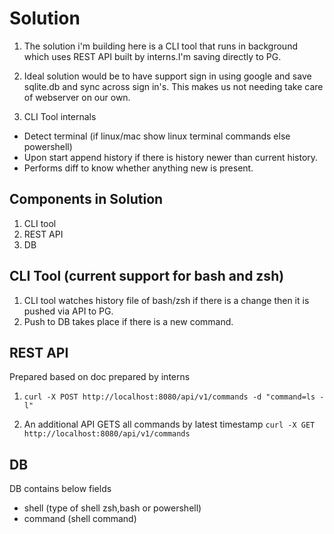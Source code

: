 # Solution 

1. The solution i'm building here is a CLI tool that runs in background which uses REST API built by interns.I'm saving directly to PG. 

3. Ideal solution would be to have support sign in using google and save sqlite.db and sync across sign in's. This makes us not needing take care of webserver on our own.


4. CLI Tool internals
- Detect terminal (if linux/mac show linux terminal commands else powershell)
- Upon start append history if there is history newer than current history.
- Performs diff to know whether anything new is present.

## Components in Solution

1. CLI tool
2. REST API
3. DB

## CLI Tool (current support for bash and zsh)

1. CLI tool watches history file of bash/zsh if there is a change then it is pushed via API to PG.
2. Push to DB takes place if there is a new command.
 

## REST API

Prepared based on doc prepared by interns

1.  `curl -X POST http://localhost:8080/api/v1/commands -d "command=ls -l"`

2. An additional API GETS all commands by latest timestamp
  `curl -X GET http://localhost:8080/api/v1/commands`  


## DB

DB contains below fields 
- shell (type of shell zsh,bash or powershell)
- command (shell command)